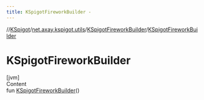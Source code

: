 ```yaml
---
title: KSpigotFireworkBuilder -
---
```

//[KSpigot](../../index.md)/[net.axay.kspigot.utils](../index.md)/[KSpigotFireworkBuilder](index.md)/[KSpigotFireworkBuilder](-k-spigot-firework-builder.md)



# KSpigotFireworkBuilder  
[jvm]  
Content  
fun [KSpigotFireworkBuilder](-k-spigot-firework-builder.md)()  



